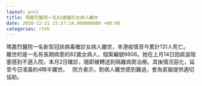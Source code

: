 ```yaml
---
layout: post
title: 瑪嘉烈醫院一名82歲確診女病人離世
date: 2020-12-21 15:57:14.000000000 +08:00
categories: rthk
---
```


瑪嘉烈醫院一名新型冠狀病毒確診女病人離世，本港疫情至今累計131人死亡。
 
離世的是一名有長期病患的82歲女病人，個案編號6606。她在上月14日因痰涎阻塞感到不適入院，本月2日確診，隨即被轉送到隔離病房治療。其後情況惡化，延至今日凌晨約4時半離世。
 
院方表示，對病人離世感到難過，會為家屬提供適切協助。
